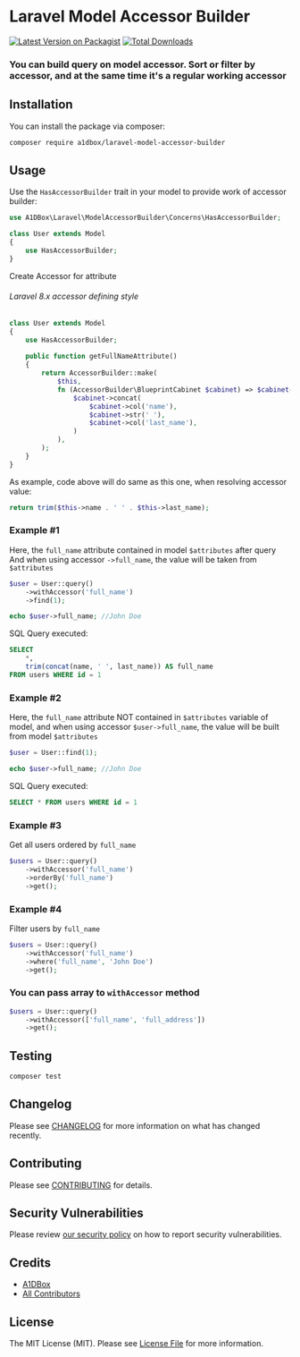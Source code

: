 # Laravel Model Accessor Builder

[![Latest Version on Packagist](https://img.shields.io/packagist/v/a1dbox/laravel-model-accessor-builder.svg?style=flat-square)](https://packagist.org/packages/a1dbox/laravel-model-accessor-builder)
[![Total Downloads](https://img.shields.io/packagist/dt/a1dbox/laravel-model-accessor-builder.svg?style=flat-square)](https://packagist.org/packages/a1dbox/laravel-model-accessor-builder)

### You can build query on model accessor. Sort or filter by accessor, and at the same time it's a regular working accessor

## Installation

You can install the package via composer:

```bash
composer require a1dbox/laravel-model-accessor-builder
```

## Usage

Use the `HasAccessorBuilder` trait in your model to provide work of accessor builder:

```php
use A1DBox\Laravel\ModelAccessorBuilder\Concerns\HasAccessorBuilder;

class User extends Model
{
    use HasAccessorBuilder;
}
```

Create Accessor for attribute

###### _Laravel 8.x accessor defining style_
```php
class User extends Model
{
    use HasAccessorBuilder;
    
    public function getFullNameAttribute()
    {
        return AccessorBuilder::make(
            $this,
            fn (AccessorBuilder\BlueprintCabinet $cabinet) => $cabinet->trim(
                $cabinet->concat(
                    $cabinet->col('name'),
                    $cabinet->str(' '),
                    $cabinet->col('last_name'),
                )
            ),
        );
    }
}
```

As example, code above will do same as this one, when resolving accessor value:

```php
return trim($this->name . ' ' . $this->last_name);
```

### Example #1

Here, the `full_name` attribute contained in model `$attributes` after query
And  when using accessor `->full_name`, the value will be taken from `$attributes`

```php
$user = User::query()
    ->withAccessor('full_name')
    ->find(1);

echo $user->full_name; //John Doe
```
SQL Query executed:
```sql
SELECT
    *,
    trim(concat(name, ' ', last_name)) AS full_name
FROM users WHERE id = 1
```

### Example #2

Here, the `full_name` attribute NOT contained in `$attributes` variable of model, and
when using accessor `$user->full_name`, the value will be built from model `$attributes`

```php
$user = User::find(1);

echo $user->full_name; //John Doe
```
SQL Query executed:
```sql
SELECT * FROM users WHERE id = 1
```

### Example #3

Get all users ordered by `full_name`

```php
$users = User::query()
    ->withAccessor('full_name')
    ->orderBy('full_name')
    ->get();
```

### Example #4

Filter users by `full_name`

```php
$users = User::query()
    ->withAccessor('full_name')
    ->where('full_name', 'John Doe')
    ->get();
```

### You can pass array to `withAccessor` method

```php
$users = User::query()
    ->withAccessor(['full_name', 'full_address'])
    ->get();
```


## Testing

```bash
composer test
```

## Changelog

Please see [CHANGELOG](CHANGELOG.md) for more information on what has changed recently.

## Contributing

Please see [CONTRIBUTING](https://github.com/A1DBox/.github/blob/main/CONTRIBUTING.md) for details.

## Security Vulnerabilities

Please review [our security policy](../../security/policy) on how to report security vulnerabilities.

## Credits

- [A1DBox](https://github.com/A1DBox)
- [All Contributors](../../contributors)

## License

The MIT License (MIT). Please see [License File](LICENSE.md) for more information.
